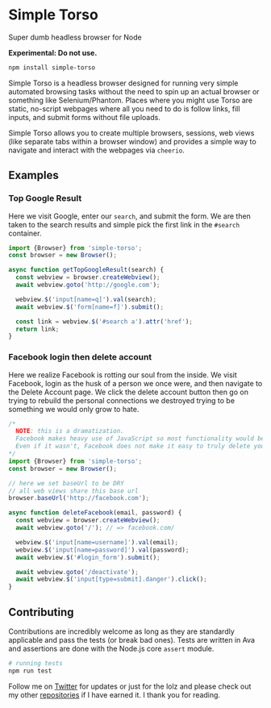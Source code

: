 # Simple Torso
Super dumb headless browser for Node

**Experimental: Do not use.**

```sh
npm install simple-torso
```

Simple Torso is a headless browser designed for running very simple automated browsing tasks without the need to spin up an actual browser or something like Selenium/Phantom. Places where you might use Torso are static, no-script webpages where all you need to do is follow links, fill inputs, and submit forms without file uploads.

Simple Torso allows you to create multiple browsers, sessions, web views (like separate tabs within a browser window) and provides a simple way to navigate and interact with the webpages via `cheerio`.

## Examples

### Top Google Result
Here we visit Google, enter our `search`, and submit the form. We are then taken to the search results and simple pick the first link in the `#search` container.

```js
import {Browser} from 'simple-torso';
const browser = new Browser();

async function getTopGoogleResult(search) {
  const webview = browser.createWebview();
  await webview.goto('http://google.com');

  webview.$('input[name=q]').val(search);
  await webview.$('form[name=f]').submit();

  const link = webview.$('#search a').attr('href');
  return link;
}
```

### Facebook login then delete account
Here we realize Facebook is rotting our soul from the inside. We visit Facebook, login as the husk of a person we once were, and then navigate to the Delete Account page. We click the delete account button then go on trying to rebuild the personal connections we destroyed trying to be something we would only grow to hate.

```js
/*
  NOTE: this is a dramatization.
  Facebook makes heavy use of JavaScript so most functionality would be broken.
  Even if it wasn't, Facebook does not make it easy to truly delete your account.
*/
import {Browser} from 'simple-torso';
const browser = new Browser();

// here we set baseUrl to be DRY
// all web views share this base url
browser.baseUrl('http://facebook.com');

async function deleteFacebook(email, password) {
  const webview = browser.createWebview();
  await webview.goto('/'); // => facebook.com/

  webview.$('input[name=username]').val(email);
  webview.$('input[name=password]').val(password);
  await webview.$('#login_form').submit();

  await webview.goto('/deactivate');
  await webview.$('input[type=submit].danger').click();
}
```

## Contributing

Contributions are incredibly welcome as long as they are standardly applicable and pass the tests (or break bad ones). Tests are written in Ava and assertions are done with the Node.js core `assert` module.

```bash
# running tests
npm run test
```

Follow me on [Twitter](https://twitter.com/compooter) for updates or just for the lolz and please check out my other [repositories](https://github.com/andrejewski) if I have earned it. I thank you for reading.
